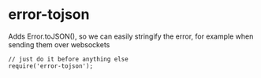 error-tojson
============

Adds Error.toJSON(), so we can easily stringify the error, for example when sending them over websockets


```
// just do it before anything else
require('error-tojson');
```
